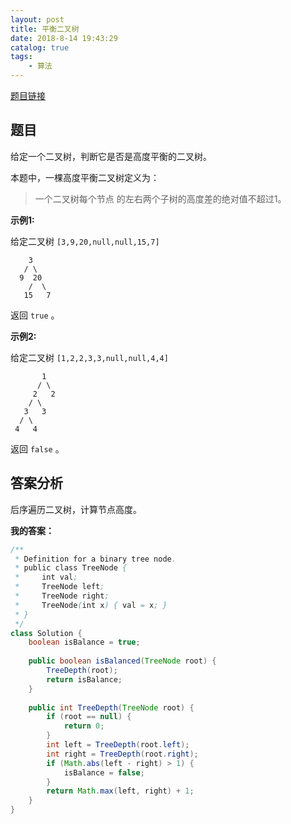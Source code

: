 ```yaml
---
layout: post
title: 平衡二叉树
date: 2018-8-14 19:43:29
catalog: true
tags:
    - 算法
---
```


[题目链接](https://leetcode-cn.com/problems/balanced-binary-tree/description/)

## 题目

给定一个二叉树，判断它是否是高度平衡的二叉树。

本题中，一棵高度平衡二叉树定义为：

> 一个二叉树每个节点 的左右两个子树的高度差的绝对值不超过1。


**示例1:**

给定二叉树 `[3,9,20,null,null,15,7]`

```
    3
   / \
  9  20
    /  \
   15   7
```
返回 `true` 。


**示例2:**

给定二叉树 `[1,2,2,3,3,null,null,4,4]`

```
       1
      / \
     2   2
    / \
   3   3
  / \
 4   4
```
返回 `false` 。


## 答案分析

后序遍历二叉树，计算节点高度。

**我的答案：**

```java
/**
 * Definition for a binary tree node.
 * public class TreeNode {
 *     int val;
 *     TreeNode left;
 *     TreeNode right;
 *     TreeNode(int x) { val = x; }
 * }
 */
class Solution {
    boolean isBalance = true;
    
    public boolean isBalanced(TreeNode root) {
        TreeDepth(root);
        return isBalance;
    }
    
    public int TreeDepth(TreeNode root) {
        if (root == null) {
            return 0;
        }
        int left = TreeDepth(root.left);
        int right = TreeDepth(root.right);
        if (Math.abs(left - right) > 1) {
            isBalance = false;
        }
        return Math.max(left, right) + 1;
    }
}
```